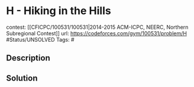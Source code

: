 # H - Hiking in the Hills

contest: [[CFICPC/100531/100531|2014-2015 ACM-ICPC, NEERC, Northern Subregional Contest]]
url: https://codeforces.com/gym/100531/problem/H
#Status/UNSOLVED
Tags: #

## Description

## Solution

